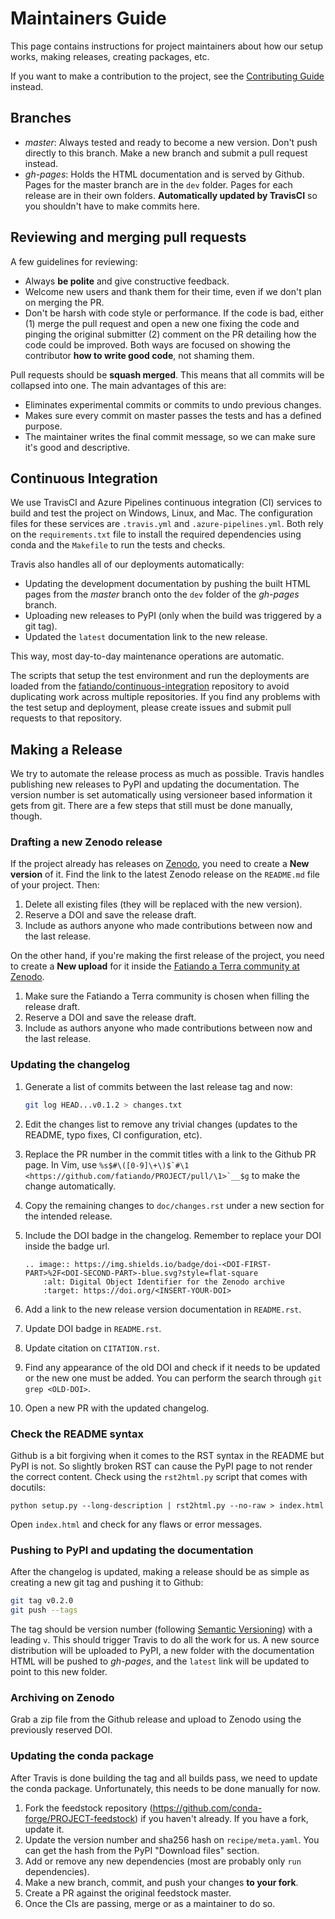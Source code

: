 # Maintainers Guide

This page contains instructions for project maintainers about how our setup works,
making releases, creating packages, etc.

If you want to make a contribution to the project, see the
[Contributing Guide](CONTRIBUTING.md) instead.


## Branches

* *master*: Always tested and ready to become a new version. Don't push directly to this
  branch. Make a new branch and submit a pull request instead.
* *gh-pages*: Holds the HTML documentation and is served by Github. Pages for the master
  branch are in the `dev` folder. Pages for each release are in their own folders.
  **Automatically updated by TravisCI** so you shouldn't have to make commits here.


## Reviewing and merging pull requests

A few guidelines for reviewing:

* Always **be polite** and give constructive feedback.
* Welcome new users and thank them for their time, even if we don't plan on merging the
  PR.
* Don't be harsh with code style or performance. If the code is bad, either (1) merge
  the pull request and open a new one fixing the code and pinging the original submitter
  (2) comment on the PR detailing how the code could be improved. Both ways are focused
  on showing the contributor **how to write good code**, not shaming them.

Pull requests should be **squash merged**.
This means that all commits will be collapsed into one.
The main advantages of this are:

* Eliminates experimental commits or commits to undo previous changes.
* Makes sure every commit on master passes the tests and has a defined purpose.
* The maintainer writes the final commit message, so we can make sure it's good and
  descriptive.


## Continuous Integration

We use TravisCI and Azure Pipelines continuous integration (CI) services to build and 
test the project on Windows, Linux, and Mac.
The configuration files for these services are `.travis.yml` and `.azure-pipelines.yml`.
Both rely on the `requirements.txt` file to install the required dependencies using
conda and the `Makefile` to run the tests and checks.

Travis also handles all of our deployments automatically:

* Updating the development documentation by pushing the built HTML pages from the
  *master* branch onto the `dev` folder of the *gh-pages* branch.
* Uploading new releases to PyPI (only when the build was triggered by a git tag).
* Updated the `latest` documentation link to the new release.

This way, most day-to-day maintenance operations are automatic.

The scripts that setup the test environment and run the deployments are loaded from the
[fatiando/continuous-integration](https://github.com/fatiando/continuous-integration)
repository to avoid duplicating work across multiple repositories.
If you find any problems with the test setup and deployment, please create issues and
submit pull requests to that repository.


## Making a Release

We try to automate the release process as much as possible.
Travis handles publishing new releases to PyPI and updating the documentation.
The version number is set automatically using versioneer based information it gets from
git.
There are a few steps that still must be done manually, though.

### Drafting a new Zenodo release

If the project already has releases on [Zenodo](https://zenodo.org/), you need to create
a **New version** of it. Find the link to the latest Zenodo release on the `README.md`
file of your project. Then:

1. Delete all existing files (they will be replaced with the new version).
2. Reserve a DOI and save the release draft.
3. Include as authors anyone who made contributions between now and the last release.

On the other hand, if you're making the first release of the project, you need to create
a **New upload** for it inside the
[Fatiando a Terra community at Zenodo](https://zenodo.org/communities/fatiando/).

1. Make sure the Fatiando a Terra community is chosen when filling the release draft.
2. Reserve a DOI and save the release draft.
3. Include as authors anyone who made contributions between now and the last release.

### Updating the changelog

1. Generate a list of commits between the last release tag and now:

    ```bash
    git log HEAD...v0.1.2 > changes.txt
    ```

2. Edit the changes list to remove any trivial changes (updates to the README, typo
   fixes, CI configuration, etc).
3. Replace the PR number in the commit titles with a link to the Github PR page. In Vim,
   use `` %s$#\([0-9]\+\)$`#\1 <https://github.com/fatiando/PROJECT/pull/\1>`__$g ``
   to make the change automatically.
4. Copy the remaining changes to `doc/changes.rst` under a new section for the
   intended release.
5. Include the DOI badge in the changelog. Remember to replace your DOI inside the badge
   url.

    ```
    .. image:: https://img.shields.io/badge/doi-<DOI-FIRST-PART>%2F<DOI-SECOND-PART>-blue.svg?style=flat-square
        :alt: Digital Object Identifier for the Zenodo archive
        :target: https://doi.org/<INSERT-YOUR-DOI>
    ```

6. Add a link to the new release version documentation in `README.rst`.
7. Update DOI badge in `README.rst`.
8. Update citation on `CITATION.rst`.
8. Find any appearance of the old DOI and check if it needs to be updated or
   the new one must be added. You can perform the search through
   `git grep <OLD-DOI>`.
8. Open a new PR with the updated changelog.

### Check the README syntax

Github is a bit forgiving when it comes to the RST syntax in the README but PyPI is not.
So slightly broken RST can cause the PyPI page to not render the correct content. Check
using the `rst2html.py` script that comes with docutils:

```
python setup.py --long-description | rst2html.py --no-raw > index.html
```

Open `index.html` and check for any flaws or error messages.

### Pushing to PyPI and updating the documentation

After the changelog is updated, making a release should be as simple as creating a new
git tag and pushing it to Github:

```bash
git tag v0.2.0
git push --tags
```

The tag should be version number (following [Semantic Versioning](https://semver.org/))
with a leading `v`.
This should trigger Travis to do all the work for us.
A new source distribution will be uploaded to PyPI, a new folder with the documentation
HTML will be pushed to *gh-pages*, and the `latest` link will be updated to point to
this new folder.

### Archiving on Zenodo

Grab a zip file from the Github release and upload to Zenodo using the previously
reserved DOI.

### Updating the conda package

After Travis is done building the tag and all builds pass, we need to update the conda
package.
Unfortunately, this needs to be done manually for now.

1. Fork the feedstock repository (https://github.com/conda-forge/PROJECT-feedstock) if
   you haven't already. If you have a fork, update it.
2. Update the version number and sha256 hash on `recipe/meta.yaml`. You can get the hash
   from the PyPI "Download files" section.
3. Add or remove any new dependencies (most are probably only `run` dependencies).
4. Make a new branch, commit, and push your changes **to your fork**.
5. Create a PR against the original feedstock master.
6. Once the CIs are passing, merge or as a maintainer to do so.

